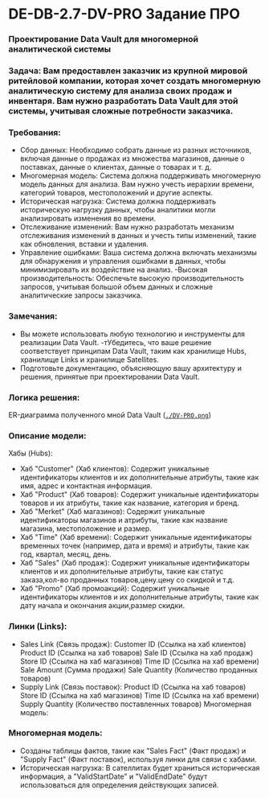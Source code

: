 # DE-DB-2.7-DV-PRO Задание ПРО
### Проектирование Data Vault для многомерной аналитической системы
### Задача: Вам предоставлен заказчик из крупной мировой ритейловой компании, которая хочет создать многомерную аналитическую систему для анализа своих продаж и инвентаря. Вам нужно разработать Data Vault для этой системы, учитывая сложные потребности заказчика.
### Требования:
- Сбор данных: Необходимо собрать данные из разных источников, включая данные о продажах из множества магазинов, данные о поставках, данные о клиентах, данные о товарах и т. д.
- Многомерная модель: Система должна поддерживать многомерную модель данных для анализа. Вам нужно учесть иерархии времени, категорий товаров, местоположений и другие аспекты.
- Историческая нагрузка: Система должна поддерживать историческую нагрузку данных, чтобы аналитики могли анализировать изменения во времени.
- Отслеживание изменений: Вам нужно разработать механизм отслеживания изменений в данных и учесть типы изменений, такие как обновления, вставки и удаления.
- Управление ошибками: Ваша система должна включать механизмы для обнаружения и управления ошибками в данных, чтобы минимизировать их воздействие на анализ.
-Высокая производительность: Обеспечьте высокую производительность запросов, учитывая большой объем данных и сложные аналитические запросы заказчика.
### Замечания:
- Вы можете использовать любую технологию и инструменты для реализации Data Vault.
-тУбедитесь, что ваше решение соответствует принципам Data Vault, таким как хранилище Hubs, хранилище Links и хранилище Satellites.
- Подготовьте документацию, объясняющую вашу архитектуру и решения, принятые при проектировании Data Vault.
### Логика решения:
ER-диаграмма полученного мной Data Vault (<code>[./DV-PRO.png](https://github.com/La-Haine-0/DE-DB-2.7-DV-PRO/blob/main/DV-PRO.png)</code>)
### Описание модели:
Хабы (Hubs):
- Хаб "Customer" (Хаб клиентов): Содержит уникальные идентификаторы клиентов и их дополнительные атрибуты, такие как имя, адрес и контактная информация.
- Хаб "Product" (Хаб товаров): Содержит уникальные идентификаторы товаров и их атрибуты, такие как название, категория и бренд.
- Хаб "Merket" (Хаб магазинов): Содержит уникальные идентификаторы магазинов и атрибуты, такие как название магазина, местоположение и размер.
- Хаб "Time" (Хаб времени): Содержит уникальные идентификаторы временных точек (например, дата и время) и атрибуты, такие как год, квартал, месяц, день.
- Хаб "Sales" (Хаб продаж): Содержит уникальные идентификаторы клиентов и их дополнительные атрибуты, такие как статус заказа,кол-во проданных товаров,цену.цену со скидкой и т.д.
- Хаб "Promo" (Хаб промоакций): Содержит уникальные идентификаторы клиентов и их дополнительные атрибуты, такие как дату начала и окончания акции,размер скидки.
###  Линки (Links):
- Sales Link (Связь продаж):
Customer ID (Ссылка на хаб клиентов)
Product ID (Ссылка на хаб товаров)
Sale ID (Ссылка на хаб продаж)
Store ID (Ссылка на хаб магазинов)
Time ID (Ссылка на хаб времени)
Sale Amount (Сумма продажи)
Sale Quantity (Количество проданных товаров)
- Supply Link (Связь поставок):
Product ID (Ссылка на хаб товаров)
Store ID (Ссылка на хаб магазинов)
Time ID (Ссылка на хаб времени)
Supply Quantity (Количество поставленных товаров)
Многомерная модель:

### Многомерная модель:
- Созданы таблицы фактов, такие как "Sales Fact" (Факт продаж) и "Supply Fact" (Факт поставок), используя линки для связи с хабами.
- Историческая нагрузка:
В сателлитах будет храниться историческая информация, а "ValidStartDate" и "ValidEndDate" будут использоваться для определения действующих записей.